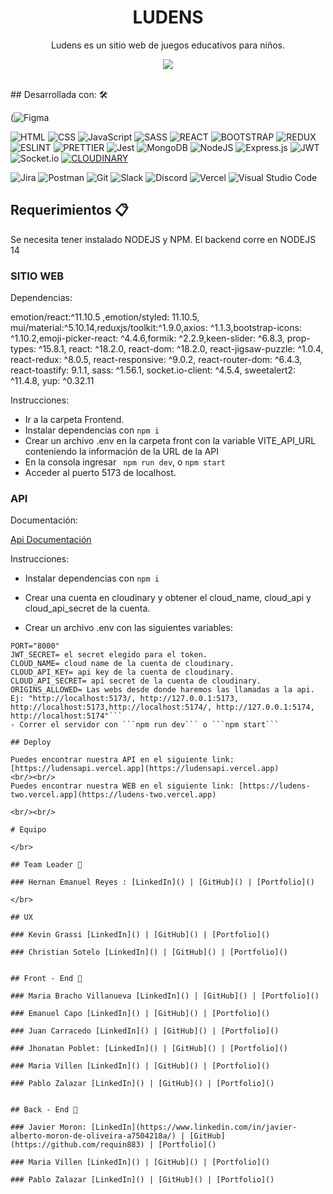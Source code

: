 <h1 align = "center"> LUDENS </h1>
<p align = "center"> Ludens es un sitio web de juegos educativos para niños.</p>
<p align = "center"> <img src = "https://i85.servimg.com/u/f85/19/88/52/56/logolu10.png" /> </p>

<br/>
## Desarrollada con: 🛠️


(![Figma](https://img.shields.io/badge/figma-%23F24E1E.svg?style=for-the-badge&logo=figma&logoColor=white)

![HTML](https://img.shields.io/badge/HTML5-E34F26?style=for-the-badge&logo=html5&logoColor=white)
![CSS](https://img.shields.io/badge/CSS3-1572B6?style=for-the-badge&logo=css3&logoColor=white)
![JavaScript](https://img.shields.io/badge/javascript-%23323330.svg?style=for-the-badge&logo=javascript&logoColor=%23F7DF1E)
![SASS](https://img.shields.io/badge/Sass-CC6699?style=for-the-badge&logo=sass&logoColor=white)
![REACT](https://img.shields.io/badge/React-20232A?style=for-the-badge&logo=react&logoColor=61DAFB)
![BOOTSTRAP](https://img.shields.io/badge/Bootstrap-563D7C?style=for-the-badge&logo=bootstrap&logoColor=white)
![REDUX](https://img.shields.io/badge/Redux-593D88?style=for-the-badge&logo=redux&logoColor=white)
![ESLINT](https://img.shields.io/badge/eslint-3A33D1?style=for-the-badge&logo=eslint&logoColor=white)
![PRETTIER](https://img.shields.io/badge/prettier-1A2C34?style=for-the-badge&logo=prettier&logoColor=F7BA3E)
![Jest](https://img.shields.io/badge/-jest-%23C21325?style=for-the-badge&logo=jest&logoColor=white)
![MongoDB](https://img.shields.io/badge/MongoDB-%234ea94b.svg?style=for-the-badge&logo=mongodb&logoColor=white)
![NodeJS](https://img.shields.io/badge/node.js-6DA55F?style=for-the-badge&logo=node.js&logoColor=white)
![Express.js](https://img.shields.io/badge/express.js-%23404d59.svg?style=for-the-badge&logo=express&logoColor=%2361DAFB)
![JWT](https://img.shields.io/badge/JWT-black?style=for-the-badge&logo=JSON%20web%20tokens)
![Socket.io](https://img.shields.io/badge/Socket.io-black?style=for-the-badge&logo=socket.io&badgeColor=010101)
[![CLOUDINARY](https://img.shields.io/badge/CLOUDINARY-gray?style=flat&logo=https://res.cloudinary.com/cloudinary-marketing/image/upload/c_scale,w_45/creative_source/Logo/Cloud%20Glyph/cloudinary_cloud_glyph_regular.svg&logoColor=3448C5&logoWidth=50&link=https://cloudinary.com/)](https://cloudinary.com/)

![Jira](https://img.shields.io/badge/jira-%230A0FFF.svg?style=for-the-badge&logo=jira&logoColor=white)
![Postman](https://img.shields.io/badge/Postman-FF6C37?style=for-the-badge&logo=postman&logoColor=white)
![Git](https://img.shields.io/badge/git-%23F05033.svg?style=for-the-badge&logo=git&logoColor=white)
![Slack](https://img.shields.io/badge/Slack-4A154B?style=for-the-badge&logo=slack&logoColor=white)
![Discord](https://img.shields.io/badge/Discord-7289DA?style=for-the-badge&logo=discord&logoColor=white)
![Vercel](https://img.shields.io/badge/vercel-%23000000.svg?style=for-the-badge&logo=vercel&logoColor=white)
![Visual Studio Code](https://img.shields.io/badge/Visual%20Studio%20Code-0078d7.svg?style=for-the-badge&logo=visual-studio-code&logoColor=white)
<br/>

## Requerimientos 📋

Se necesita tener instalado NODEJS y NPM.
El backend corre en NODEJS 14

### SITIO WEB 

Dependencias: 

emotion/react:^11.10.5 ,emotion/styled: 11.10.5, mui/material:^5.10.14,reduxjs/toolkit:^1.9.0,axios: ^1.1.3,bootstrap-icons: ^1.10.2,emoji-picker-react: ^4.4.6,formik: ^2.2.9,keen-slider: ^6.8.3, prop-types: ^15.8.1, react: ^18.2.0, react-dom: ^18.2.0, react-jigsaw-puzzle: ^1.0.4, react-redux: ^8.0.5, react-responsive: ^9.0.2, react-router-dom: ^6.4.3, react-toastify: 9.1.1, sass: ^1.56.1, socket.io-client: ^4.5.4, sweetalert2: ^11.4.8, yup: ^0.32.11

Instrucciones:

- Ir a la carpeta Frontend.
- Instalar dependencias con ```npm i```
- Crear un archivo .env en la carpeta front con la variable VITE_API_URL conteniendo la información de la URL de la API
- En la consola ingresar ``` npm run dev```, o ```npm start```
- Acceder al puerto 5173 de localhost.


### API

Documentación: 

[Api Documentación](https://docs.google.com/document/d/1l0BrUa3j5a0D44qTp73qbrOP9SrjIC4r4CxgGI82Vnc/edit#heading=h.ctjmeoh2jl80)

Instrucciones:

- Instalar dependencias con ```npm i```

- Crear una cuenta en cloudinary y obtener el cloud_name, cloud_api y cloud_api_secret de la cuenta.

- Crear un archivo .env con las siguientes variables:

````MONGO_URI="nombre de la base de datos mongoDB"
PORT="8000"
JWT_SECRET= el secret elegido para el token.
CLOUD_NAME= cloud name de la cuenta de cloudinary.
CLOUD_API_KEY= api key de la cuenta de cloudinary.
CLOUD_API_SECRET= api secret de la cuenta de cloudinary.
ORIGINS_ALLOWED= Las webs desde donde haremos las llamadas a la api. Ej: "http://localhost:5173/, http://127.0.0.1:5173, http://localhost:5173,http://localhost:5174/, http://127.0.0.1:5174, http://localhost:5174"```
- Correr el servidor con ```npm run dev``` o ```npm start```

## Deploy

Puedes encontrar nuestra API en el siguiente link: [https://ludensapi.vercel.app](https://ludensapi.vercel.app)
<br/><br/>
Puedes encontrar nuestra WEB en el siguiente link: [https://ludens-two.vercel.app](https://ludens-two.vercel.app)

<br/><br/>

# Equipo

</br>

## Team Leader 🚀

### Hernan Emanuel Reyes : [LinkedIn]() | [GitHub]() | [Portfolio]()

</br>

## UX

### Kevin Grassi [LinkedIn]() | [GitHub]() | [Portfolio]()

### Christian Sotelo [LinkedIn]() | [GitHub]() | [Portfolio]()


## Front - End 🚀

### Maria Bracho Villanueva [LinkedIn]() | [GitHub]() | [Portfolio]()

### Emanuel Capo [LinkedIn]() | [GitHub]() | [Portfolio]()

### Juan Carracedo [LinkedIn]() | [GitHub]() | [Portfolio]()

### Jhonatan Poblet: [LinkedIn]() | [GitHub]() | [Portfolio]()

### Maria Villen [LinkedIn]() | [GitHub]() | [Portfolio]()

### Pablo Zalazar [LinkedIn]() | [GitHub]() | [Portfolio]()


## Back - End 🚀

### Javier Moron: [LinkedIn](https://www.linkedin.com/in/javier-alberto-moron-de-oliveira-a7504218a/) | [GitHub](https://github.com/requin883) | [Portfolio]()

### Maria Villen [LinkedIn]() | [GitHub]() | [Portfolio]()

### Pablo Zalazar [LinkedIn]() | [GitHub]() | [Portfolio]()
